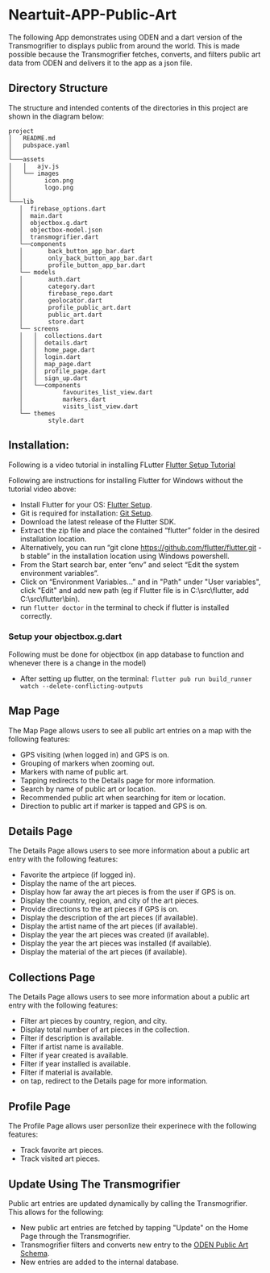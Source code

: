 # Neartuit-APP-Public-Art

The following App demonstrates using ODEN and a dart version of the Transmogrifier to displays public from around the world. This is made possible because the Transmogrifier fetches, converts, and filters public art data from ODEN and delivers it to the app as a json file. 

## Directory Structure
The structure and intended contents of the directories in this project are shown in the diagram below:

```
project
│   README.md
│   pubspace.yaml  
│
└───assets
│   │   ajv.js
│   └── images
│         icon.png
│         logo.png      
│
└───lib
   │  firebase_options.dart
   │  main.dart
   │  objectbox.g.dart
   │  objectbox-model.json
   │  transmogrifier.dart
   └──components
   │       back_button_app_bar.dart
   │       only_back_button_app_bar.dart
   │       profile_button_app_bar.dart
   └── models
   │       auth.dart
   │       category.dart
   │       firebase_repo.dart
   │       geolocator.dart
   │       profile_public_art.dart
   │       public_art.dart
   │       store.dart
   └── screens
   │   │  collections.dart
   │   │  details.dart
   │   │  home_page.dart
   │   │  login.dart
   │   │  map_page.dart
   │   │  profile_page.dart
   │   │  sign_up.dart
   │   └──components
   │           favourites_list_view.dart
   │           markers.dart
   │           visits_list_view.dart  
   └── themes
           style.dart
```

## Installation:

Following is a video tutorial in installing FLutter [Flutter Setup Tutorial](https://www.youtube.com/watch?v=ly0hAtV7EBg)

Following are instructions for installing Flutter for Windows without the tutorial video above:
- Install Flutter for your OS: [Flutter Setup](https://flutter.dev/docs/get-started/install).
- Git is required for installation: [Git Setup](https://git-scm.com/downloads).
- Download the latest release of the Flutter SDK.
- Extract the zip file and place the contained “flutter” folder in the desired installation location.
- Alternatively, you can run “git clone https://github.com/flutter/flutter.git -b stable” in the installation location using Windows powershell.
- From the Start search bar, enter “env” and select “Edit the system environment variables”. 
- Click on “Environment Variables...” and in "Path" under "User variables", click "Edit" and add new path (eg if Flutter file is in C:\src\flutter, add C:\src\flutter\bin).
- run `flutter doctor` in the terminal to check if flutter is installed correctly.

### **Setup** your objectbox.g.dart

Following must be done for objectbox (in app database to function and whenever there is a change in the model)
- After setting up flutter, on the terminal: `flutter pub run build_runner watch --delete-conflicting-outputs`

## Map Page

The Map Page allows users to see all public art entries on a map with the following features:
- GPS visiting (when logged in) and GPS is on.
- Grouping of markers when zooming out.
- Markers with name of public art.
- Tapping redirects to the Details page for more information. 
- Search by name of public art or location.
- Recommended public art when searching for item or location.
- Direction to public art if marker is tapped and GPS is on.

## Details Page

The Details Page allows users to see more information about a public art entry with the following features:
- Favorite the artpiece (if logged in).
- Display the name of the art pieces.
- Display how far away the art pieces is from the user if GPS is on.
- Display the country, region, and city of the art pieces.
- Provide directions to the art pieces if GPS is on.
- Display the description of the art pieces (if available).
- Display the artist name of the art pieces (if available).
- Display the year the art pieces was created (if available).
- Display the year the art pieces was installed (if available).
- Display the material of the art pieces (if available).

## Collections Page

The Details Page allows users to see more information about a public art entry with the following features:
- Filter art pieces by country, region, and city.
- Display total number of art pieces in the collection.
- Filter if description is available.
- Filter if artist name is available.
- Filter if year created is available.
- Filter if year installed is available.
- Filter if material is available.
- on tap, redirect to the Details page for more information.

## Profile Page

The Profile Page allows user personlize their experinece with the following features:
- Track favorite art pieces.
- Track visited art pieces.

## Update Using The Transmogrifier
Public art entries are updated dynamically by calling the Transmogrifier. This allows for the following:
- New public art entries are fetched by tapping "Update" on the Home Page through the Transmogrifier.
- Transmogrifier filters and converts new entry to the [ODEN Public Art Schema](https://github.com/OpendataDeveloperNetwork/ODEN-Transmogrifiers/blob/main/schemas/public-art.json).
- New entries are added to the internal database.